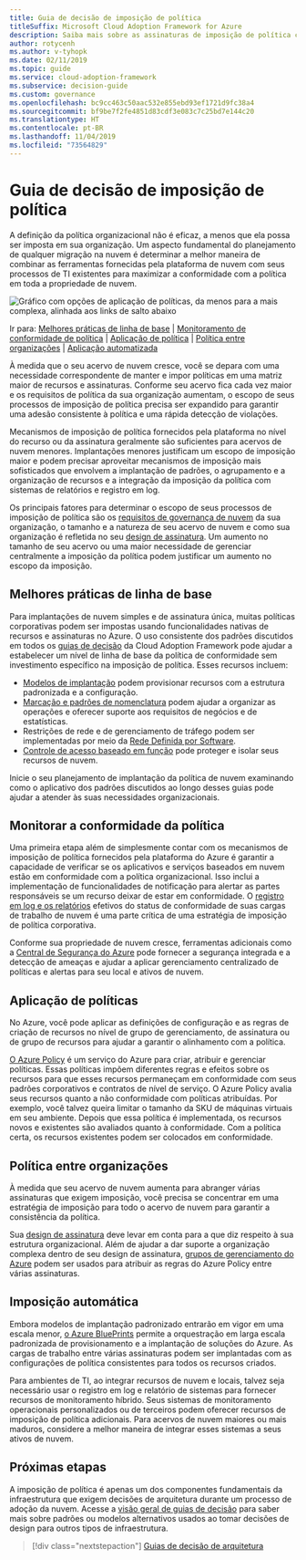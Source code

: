 ```yaml
---
title: Guia de decisão de imposição de política
titleSuffix: Microsoft Cloud Adoption Framework for Azure
description: Saiba mais sobre as assinaturas de imposição de política como uma prioridade de design principal em migrações no Azure.
author: rotycenh
ms.author: v-tyhopk
ms.date: 02/11/2019
ms.topic: guide
ms.service: cloud-adoption-framework
ms.subservice: decision-guide
ms.custom: governance
ms.openlocfilehash: bc9cc463c50aac532e855ebd93ef1721d9fc38a4
ms.sourcegitcommit: bf9be7f2fe4851d83cdf3e083c7c25bd7e144c20
ms.translationtype: HT
ms.contentlocale: pt-BR
ms.lasthandoff: 11/04/2019
ms.locfileid: "73564829"
---
```

# <a name="policy-enforcement-decision-guide"></a>Guia de decisão de imposição de política

A definição da política organizacional não é eficaz, a menos que ela possa ser imposta em sua organização. Um aspecto fundamental do planejamento de qualquer migração na nuvem é determinar a melhor maneira de combinar as ferramentas fornecidas pela plataforma de nuvem com seus processos de TI existentes para maximizar a conformidade com a política em toda a propriedade de nuvem.

![Gráfico com opções de aplicação de políticas, da menos para a mais complexa, alinhada aos links de salto abaixo](../../_images/decision-guides/decision-guide-policy-enforcement.png)

Ir para: [Melhores práticas de linha de base](#baseline-best-practices) | [Monitoramento de conformidade de política](#policy-compliance-monitoring) | [Aplicação de política](#policy-enforcement) | [Política entre organizações](#cross-organization-policy) | [Aplicação automatizada](#automated-enforcement)

À medida que o seu acervo de nuvem cresce, você se depara com uma necessidade correspondente de manter e impor políticas em uma matriz maior de recursos e assinaturas. Conforme seu acervo fica cada vez maior e os requisitos de política da sua organização aumentam, o escopo de seus processos de imposição de política precisa ser expandido para garantir uma adesão consistente à política e uma rápida detecção de violações.

Mecanismos de imposição de política fornecidos pela plataforma no nível do recurso ou da assinatura geralmente são suficientes para acervos de nuvem menores. Implantações menores justificam um escopo de imposição maior e podem precisar aproveitar mecanismos de imposição mais sofisticados que envolvem a implantação de padrões, o agrupamento e a organização de recursos e a integração da imposição da política com sistemas de relatórios e registro em log.

Os principais fatores para determinar o escopo de seus processos de imposição de política são os [requisitos de governança de nuvem](../../govern/index.md) da sua organização, o tamanho e a natureza de seu acervo de nuvem e como sua organização é refletida no seu [design de assinatura](../subscriptions/index.md). Um aumento no tamanho de seu acervo ou uma maior necessidade de gerenciar centralmente a imposição da política podem justificar um aumento no escopo da imposição.

## <a name="baseline-best-practices"></a>Melhores práticas de linha de base

Para implantações de nuvem simples e de assinatura única, muitas políticas corporativas podem ser impostas usando funcionalidades nativas de recursos e assinaturas no Azure. O uso consistente dos padrões discutidos em todos os [guias de decisão](../index.md) da Cloud Adoption Framework pode ajudar a estabelecer um nível de linha de base da política de conformidade sem investimento específico na imposição de política. Esses recursos incluem:

- [Modelos de implantação](../resource-consistency/index.md) podem provisionar recursos com a estrutura padronizada e a configuração.
- [Marcação e padrões de nomenclatura](../resource-tagging/index.md) podem ajudar a organizar as operações e oferecer suporte aos requisitos de negócios e de estatísticas.
- Restrições de rede e de gerenciamento de tráfego podem ser implementadas por meio da [Rede Definida por Software](../software-defined-network/index.md).
- [Controle de acesso baseado em função](../identity/index.md) pode proteger e isolar seus recursos de nuvem.

Inicie o seu planejamento de implantação da política de nuvem examinando como o aplicativo dos padrões discutidos ao longo desses guias pode ajudar a atender às suas necessidades organizacionais.

## <a name="policy-compliance-monitoring"></a>Monitorar a conformidade da política

Uma primeira etapa além de simplesmente contar com os mecanismos de imposição de política fornecidos pela plataforma do Azure é garantir a capacidade de verificar se os aplicativos e serviços baseados em nuvem estão em conformidade com a política organizacional. Isso inclui a implementação de funcionalidades de notificação para alertar as partes responsáveis se um recurso deixar de estar em conformidade. O [registro em log e os relatórios](../logging-and-reporting/index.md) efetivos do status de conformidade de suas cargas de trabalho de nuvem é uma parte crítica de uma estratégia de imposição de política corporativa.

Conforme sua propriedade de nuvem cresce, ferramentas adicionais como a [Central de Segurança do Azure](https://docs.microsoft.com/azure/security-center) pode fornecer a segurança integrada e a detecção de ameaças e ajudar a aplicar gerenciamento centralizado de políticas e alertas para seu local e ativos de nuvem.

## <a name="policy-enforcement"></a>Aplicação de políticas

No Azure, você pode aplicar as definições de configuração e as regras de criação de recursos no nível de grupo de gerenciamento, de assinatura ou de grupo de recursos para ajudar a garantir o alinhamento com a política.

[O Azure Policy](https://docs.microsoft.com/azure/governance/policy/overview) é um serviço do Azure para criar, atribuir e gerenciar políticas. Essas políticas impõem diferentes regras e efeitos sobre os recursos para que esses recursos permaneçam em conformidade com seus padrões corporativos e contratos de nível de serviço. O Azure Policy avalia seus recursos quanto a não conformidade com políticas atribuídas. Por exemplo, você talvez queira limitar o tamanho da SKU de máquinas virtuais em seu ambiente. Depois que essa política é implementada, os recursos novos e existentes são avaliados quanto à conformidade. Com a política certa, os recursos existentes podem ser colocados em conformidade.

## <a name="cross-organization-policy"></a>Política entre organizações

À medida que seu acervo de nuvem aumenta para abranger várias assinaturas que exigem imposição, você precisa se concentrar em uma estratégia de imposição para todo o acervo de nuvem para garantir a consistência da política.

Sua [design de assinatura](../subscriptions/index.md) deve levar em conta para a que diz respeito à sua estrutura organizacional. Além de ajudar a dar suporte a organização complexa dentro de seu design de assinatura, [grupos de gerenciamento do Azure](../../ready/azure-best-practices/scaling-subscriptions.md#manage-multiple-subscriptions) podem ser usados para atribuir as regras do Azure Policy entre várias assinaturas.

## <a name="automated-enforcement"></a>Imposição automática

Embora modelos de implantação padronizado entrarão em vigor em uma escala menor, [o Azure BluePrints](https://docs.microsoft.com/azure/governance/blueprints/overview) permite a orquestração em larga escala padronizada de provisionamento e a implantação de soluções do Azure. As cargas de trabalho entre várias assinaturas podem ser implantadas com as configurações de política consistentes para todos os recursos criados.

Para ambientes de TI, ao integrar recursos de nuvem e locais, talvez seja necessário usar o registro em log e relatório de sistemas para fornecer recursos de monitoramento híbrido. Seus sistemas de monitoramento operacionais personalizados ou de terceiros podem oferecer recursos de imposição de política adicionais. Para acervos de nuvem maiores ou mais maduros, considere a melhor maneira de integrar esses sistemas a seus ativos de nuvem.

## <a name="next-steps"></a>Próximas etapas

A imposição de política é apenas um dos componentes fundamentais da infraestrutura que exigem decisões de arquitetura durante um processo de adoção da nuvem. Acesse a [visão geral de guias de decisão](../index.md) para saber mais sobre padrões ou modelos alternativos usados ao tomar decisões de design para outros tipos de infraestrutura.

> [!div class="nextstepaction"]
> [Guias de decisão de arquitetura](../index.md)
